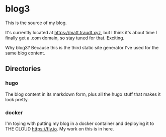 # blog3

This is the source of my blog.

It's currently located at https://matt.traudt.xyz, but I think it's about time
I finally get a .com domain, so stay tuned for that. Exciting.

Why blog3? Because this is the third static site generator I've used for the
same blog content.

## Directories

### hugo

The blog content in its markdown form, plus all the hugo stuff that makes it
look pretty.

### docker

I'm toying with putting my blog in a docker container and deploying it to THE
CLOUD https://fly.io. My work on this is in here.
